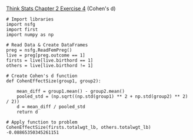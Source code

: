[Think Stats Chapter 2 Exercise 4](http://greenteapress.com/thinkstats2/html/thinkstats2003.html#toc24) (Cohen's d)

```
# Import libraries
import nsfg
import first
import numpy as np

# Read Data & Create DataFrames
preg = nsfg.ReadFemPreg()
live = preg[preg.outcome == 1]
firsts = live[live.birthord == 1]
others = live[live.birthord != 1]

# Create Cohen's d function
def CohenEffectSize(group1, group2):

    mean_diff = group1.mean() - group2.mean()
    pooled_std = (np.sqrt((np.std(group1) ** 2 + np.std(group2) ** 2) / 2))
    d = mean_diff / pooled_std
    return d
```
```
# Apply function to problem
CohenEffectSize(firsts.totalwgt_lb, others.totalwgt_lb)
-0.08865350345261151
```



